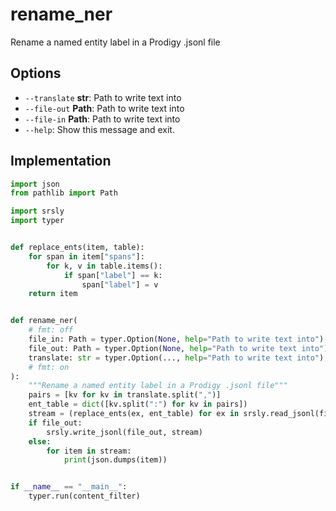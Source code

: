 # rename_ner 

Rename a named entity label in a Prodigy .jsonl file


## **Options**

* `--translate` **str**: Path to write text into
* `--file-out` **Path**: Path to write text into
* `--file-in` **Path**: Path to write text into
* `--help`: Show this message and exit.

## Implementation

```python 
import json
from pathlib import Path

import srsly
import typer


def replace_ents(item, table):
    for span in item["spans"]:
        for k, v in table.items():
            if span["label"] == k:
                span["label"] = v
    return item


def rename_ner(
    # fmt: off
    file_in: Path = typer.Option(None, help="Path to write text into"),
    file_out: Path = typer.Option(None, help="Path to write text into"),
    translate: str = typer.Option(..., help="Path to write text into"),
    # fmt: on
):
    """Rename a named entity label in a Prodigy .jsonl file"""
    pairs = [kv for kv in translate.split(",")]
    ent_table = dict([kv.split(":") for kv in pairs])
    stream = (replace_ents(ex, ent_table) for ex in srsly.read_jsonl(file_in))
    if file_out:
        srsly.write_jsonl(file_out, stream)
    else:
        for item in stream:
            print(json.dumps(item))


if __name__ == "__main__":
    typer.run(content_filter)
```